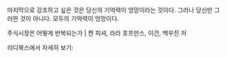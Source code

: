 마지막으로 강조하고 싶은 것은 당신의 기억력이 엉망이라는 것이다. 그러나 당신만 그러한 것이 아니다. 모두의 기억력이 엉망이다. 

주식시장은 어떻게 반복되는가 | 켄 피셔, 라라 호프만스, 이건, 백우진 저

리디북스에서 자세히 보기: